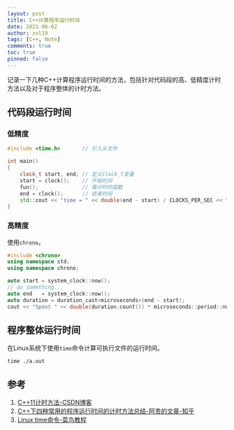 ```yaml
---
layout: post
title: C++计算程序运行时间
date: 2021-06-02
author: zxl19
tags: [C++, Note]
comments: true
toc: true
pinned: false
---
```


记录一下几种C++计算程序运行时间的方法，包括针对代码段的高、低精度计时方法以及对于程序整体的计时方法。

<!-- more -->

## 代码段运行时间

### 低精度

```cpp
#include <time.h>       // 引入头文件

int main()
{
    clock_t start, end; // 定义clock_t变量
    start = clock();    // 开始时间
    fun();              // 需计时的函数
    end = clock();      // 结束时间
    std::cout << "time = " << double(end - start) / CLOCKS_PER_SEC << " s" << std::endl;  //输出时间（单位：s）
}
```

### 高精度

使用`chrono`。

```cpp
#include <chrono>
using namespace std;
using namespace chrono;

auto start = system_clock::now();
// do something...
auto end   = system_clock::now();
auto duration = duration_cast<microseconds>(end - start);
cout << "Spent " << double(duration.count()) * microseconds::period::num / microseconds::period::den << " seconds." << endl;
```

## 程序整体运行时间

在Linux系统下使用`time`命令计算可执行文件的运行时间。

```shell
time ./a.out
```

## 参考

1. [C++11计时方法-CSDN博客](https://blog.csdn.net/u013390476/article/details/50209603)
2. [C++下四种常用的程序运行时间的计时方法总结-阿贵的文章-知乎](https://zhuanlan.zhihu.com/p/54665895)
3. [Linux time命令-菜鸟教程](https://www.runoob.com/linux/linux-comm-time.html)
